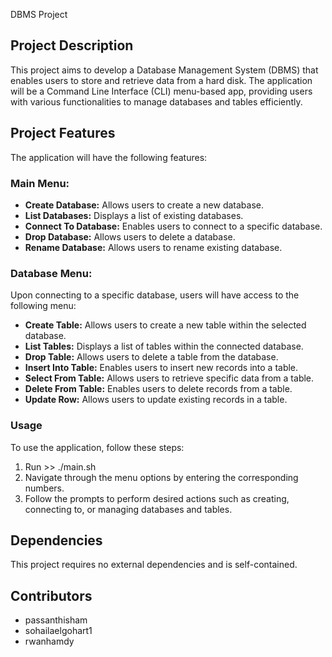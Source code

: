  DBMS Project

## Project Description
This project aims to develop a Database Management System (DBMS) that enables users to store and retrieve data from a hard disk. The application will be a Command Line Interface (CLI) menu-based app, providing users with various functionalities to manage databases and tables efficiently.

## Project Features
The application will have the following features:

### Main Menu:
- **Create Database:** Allows users to create a new database.
- **List Databases:** Displays a list of existing databases.
- **Connect To Database:** Enables users to connect to a specific database.
- **Drop Database:** Allows users to delete a database.
- **Rename Database:** Allows users to rename existing database.

### Database Menu:
Upon connecting to a specific database, users will have access to the following menu:

- **Create Table:** Allows users to create a new table within the selected database.
- **List Tables:** Displays a list of tables within the connected database.
- **Drop Table:** Allows users to delete a table from the database.
- **Insert Into Table:** Enables users to insert new records into a table.
- **Select From Table:** Allows users to retrieve specific data from a table.
- **Delete From Table:** Enables users to delete records from a table.
- **Update Row:** Allows users to update existing records in a table.

### Usage
To use the application, follow these steps:
1. Run >> ./main.sh
2. Navigate through the menu options by entering the corresponding numbers.
3. Follow the prompts to perform desired actions such as creating, connecting to, or managing databases and tables.

## Dependencies
This project requires no external dependencies and is self-contained.

## Contributors
- passanthisham
- sohailaelgohart1
- rwanhamdy
